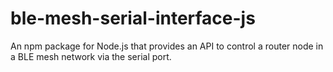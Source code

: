 # ble-mesh-serial-interface-js
An npm package for Node.js that provides an API to control a router node in a BLE mesh network via the serial port.
